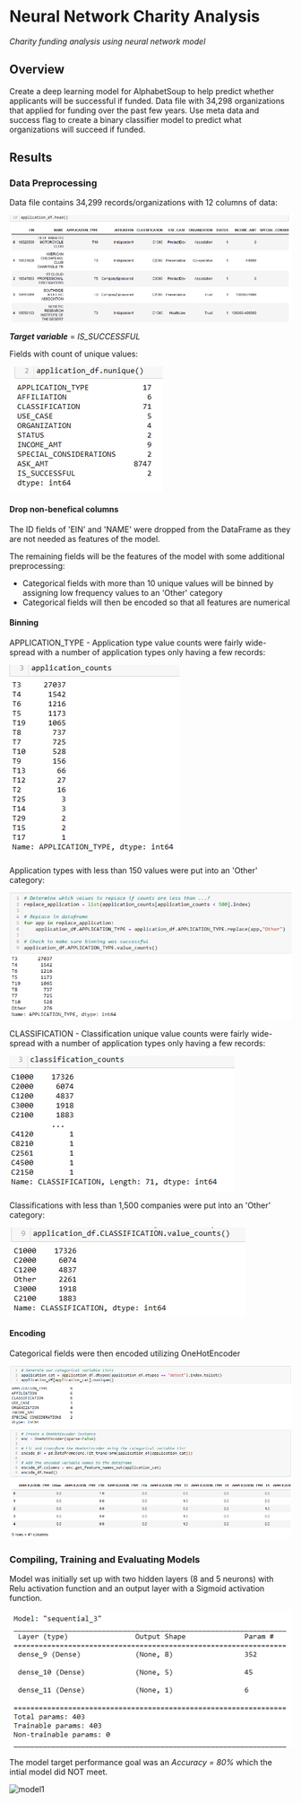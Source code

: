 # Neural Network Charity Analysis
 *Charity funding analysis using neural network model*
 

## Overview

Create a deep learning model for AlphabetSoup to help predict whether applicants will be successful if funded.  Data file with 34,298 organizations that applied for funding over the past few years.  Use meta data and success flag to create a binary classifier model to predict what organizations will succeed if funded.


## Results

### Data Preprocessing

Data file contains 34,299 records/organizations with 12 columns of data:

![file](/images/file.png)

***Target variable*** = *IS_SUCCESSFUL*

Fields with count of unique values:

![fields](/images/fields.png)

#### Drop non-benefical columns

The ID fields of 'EIN' and 'NAME' were dropped from the DataFrame as they are not needed as features of the model.

The remaining fields will be the features of the model with some additional preprocessing:
* Categorical fields with more than 10 unique values will be binned by assigning low frequency values to an 'Other' category
* Categorical fields will then be encoded so that all features are numerical

#### Binning

APPLICATION_TYPE - 
Application type value counts were fairly wide-spread with a number of application types only having a few records:

![app](/images/app_values.png)

Application types with less than 150 values were put into an 'Other' category:

![app_bin](/images/app_binned.png)

CLASSIFICATION - 
Classification unique value counts were fairly wide-spread with a number of application types only having a few records:

![class](/images/class_values.png)

Classifications with less than 1,500 companies were put into an 'Other' category:

![class_bin](/images/class_binned.png)

#### Encoding

Categorical fields were then encoded utilizing OneHotEncoder

![cat_enc](/images/cat_encoded.png)


### Compiling, Training and Evaluating Models

Model was initially set up with two hidden layers (8 and 5 neurons) with Relu activation function and an output layer with a Sigmoid activation function.

![model1](/images/model1.png)

The model target performance goal was an *Accuracy = 80%* which the intial model did NOT meet.

![model1](/images/model1_results.png)



